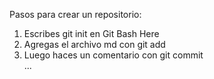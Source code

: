 Pasos para crear un repositorio:  
1. Escribes git init en Git Bash Here  
2. Agregas el archivo md con git add  
3. Luego haces un comentario con git commit  
...
